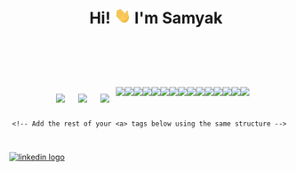 <ul align="center">
  <h1 style="display: inline-block">
    Hi! <img src="https://raw.githubusercontent.com/ABSphreak/ABSphreak/master/gifs/Hi.gif" width="30px" /> I'm Samyak
  </h1>
</ul>

<br /><br /><br />

###

<div style="display: flex; align-items: center; justify-content: center;">
  <div style="display: flex; flex-wrap: wrap; justify-content: center;">
    <!-- ICON START -->
    <a href="#" target="_blank" style="margin: 12px;">
      <img src="https://media3.giphy.com/media/v1.Y2lkPTc5MGI3NjExZXp2em45aHZ1eWpzZGxmN295YW9zbjZscGFzYnRobzFiOHhqczE4diZlcD12MV9pbnRlcm5hbF9naWZfYnlfaWQmY3Q9Zw/SvFocn0wNMx0iv2rYz/giphy.gif" height="90" />
    </a>

  <a href="https://python.org/" target="_blank" style="margin: 12px;">
      <img src="https://media1.giphy.com/media/KAq5w47R9rmTuvWOWa/giphy.gif" height="90" />
    </a>

  <a href="https://www.docker.com/" target="_blank" style="margin: 12px;">
      <img src="https://raw.githubusercontent.com/itsksaurabh/itsksaurabh/master/assets/docker.gif" height="80" />
    </a>
    <a href="https://www.djangoproject.com/" target="_blank"  style="padding-bottom: 10px;">
        <img src="https://www.edgica.com/wp-content/files/django-logo-big.jpg" height="80" />
      </a>

   <a href="https://www.djangoproject.com/" target="_blank">
        <img src="https://media2.giphy.com/media/eNAsjO55tPbgaor7ma/source.gif" height="80" />
      </a>
  <a href="https://nodejs.org/" target="_blank"  style="padding-bottom: 10px;">
        <img src="https://images-cdn.openxcell.com/wp-content/uploads/2024/07/25090553/nodejs-inner.webp" height="80" />
      </a>

   <a href="https://www.arduino.cc/" target="_blank"  style="padding-bottom: 10px;">
        <img src="https://cdn.worldvectorlogo.com/logos/arduino-1.svg" height="80" />
      </a>

  <a href="https://www.postgresql.org/" target="_blank"   style="padding-bottom: 10px;">
        <img src="https://cdn.jsdelivr.net/gh/devicons/devicon/icons/postgresql/postgresql-original.svg" height="80" />
      </a>

   <a href="#" target="_blank"  style="padding-bottom: 10px;">
        <img src="https://i.pinimg.com/736x/c2/66/4d/c2664dcf18d2fd777aa954df6cd113a2.jpg" height="80" />
      </a>
  <a href="https://www.mysql.com/" target="_blank"  style="padding-bottom: 10px;">
        <img src="https://cdn.jsdelivr.net/gh/devicons/devicon/icons/mysql/mysql-original.svg" height="80" />
      </a>

   <a href="https://redis.io/" target="_blank"  style="padding-bottom: 10px;">
        <img src="https://cdn.jsdelivr.net/gh/devicons/devicon/icons/redis/redis-original.svg" height="80" />
      </a>

  <a href="https://docs.celeryq.dev/en/stable/" target="_blank"  style="padding-bottom: 10px;">
        <img src="https://camo.githubusercontent.com/c0ab2653116b7be542bf9a2a03640ba9c56f9f4aad0c103a8a4494b67c9b58e8/68747470733a2f2f75706c6f61642e77696b696d656469612e6f72672f77696b6970656469612f636f6d6d6f6e732f312f31392f43656c6572795f6c6f676f2e706e67" height="80" />
      </a>
  <a href="https://www.adobe.com/products/photoshop.html" target="_blank">
        <img src="https://upload.wikimedia.org/wikipedia/commons/thumb/a/af/Adobe_Photoshop_CC_icon.svg/512px-Adobe_Photoshop_CC_icon.svg.png" height="80" />
      </a>

  <a href="https://developer.mozilla.org/en-US/docs/Web/HTML" target="_blank">
        <img src="https://www.w3.org/html/logo/downloads/HTML5_Logo_512.png" height="80" />
      </a>

   <a href="https://developer.mozilla.org/en-US/docs/Web/CSS" target="_blank">
        <img src="https://upload.wikimedia.org/wikipedia/commons/d/d5/CSS3_logo_and_wordmark.svg" height="80" />
      </a>
  <a href="https://git-scm.com/" target="_blank">
        <img src="https://upload.wikimedia.org/wikipedia/commons/thumb/3/3f/Git_icon.svg/2048px-Git_icon.svg.png" height="80" />
      </a>

   <a href="https://www.mongodb.com/" target="_blank">
        <img src="https://www.svgrepo.com/show/331488/mongodb.svg" height="80" />
      </a>

  <a href="https://tailwindcss.com/" target="_blank">
        <img src="https://upload.wikimedia.org/wikipedia/commons/thumb/d/d5/Tailwind_CSS_Logo.svg/1200px-Tailwind_CSS_Logo.svg.png" height="80" />
      </a>

    <!-- Add the rest of your <a> tags below using the same structure -->
  </div>
</div>      
 

###

<!-- Connect with Me -->
<div align="left" style="margin-top: 30px;">
  <a href="https://www.linkedin.com/in/samyak-choudhary-91b710284/" target="_blank">
    <img src="https://img.shields.io/static/v1?message=LinkedIn&logo=linkedin&color=0077B5&logoColor=white&style=for-the-badge" height="40" alt="linkedin logo" />
  </a>
</div>

###

